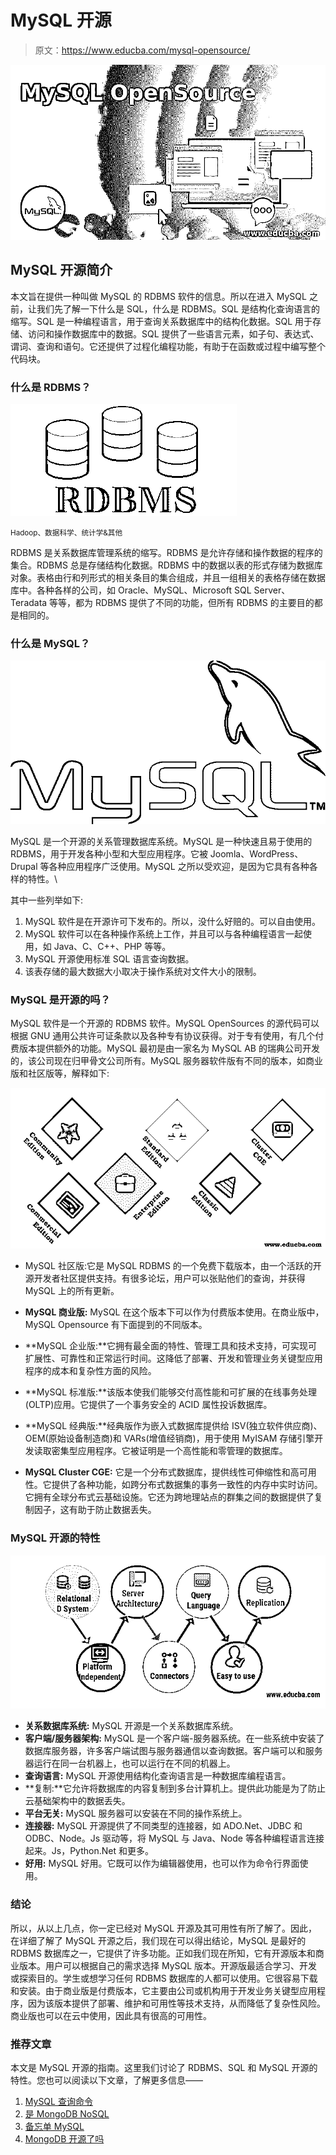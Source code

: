 # MySQL 开源

> 原文：<https://www.educba.com/mysql-opensource/>

![MySQL OpenSource](img/40b08fc274553f06ad26426d351c8f54.png)



## MySQL 开源简介

本文旨在提供一种叫做 MySQL 的 RDBMS 软件的信息。所以在进入 MySQL 之前，让我们先了解一下什么是 SQL，什么是 RDBMS。SQL 是结构化查询语言的缩写。SQL 是一种编程语言，用于查询关系数据库中的结构化数据。SQL 用于存储、访问和操作数据库中的数据。SQL 提供了一些语言元素，如子句、表达式、谓词、查询和语句。它还提供了过程化编程功能，有助于在函数或过程中编写整个代码块。

### 什么是 RDBMS？

![RDBMS](img/5946f16e628cc2ccc8ddcd31830f84f7.png)



<small>Hadoop、数据科学、统计学&其他</small>

RDBMS 是关系数据库管理系统的缩写。RDBMS 是允许存储和操作数据的程序的集合。RDBMS 总是存储结构化数据。RDBMS 中的数据以表的形式存储为数据库对象。表格由行和列形式的相关条目的集合组成，并且一组相关的表格存储在数据库中。各种各样的公司，如 Oracle、MySQL、Microsoft SQL Server、Teradata 等等，都为 RDBMS 提供了不同的功能，但所有 RDBMS 的主要目的都是相同的。

### 什么是 MySQL？

![MySQL](img/0a2d9268706f3502d410657809c190ad.png)



MySQL 是一个开源的关系管理数据库系统。MySQL 是一种快速且易于使用的 RDBMS，用于开发各种小型和大型应用程序。它被 Joomla、WordPress、Drupal 等各种应用程序广泛使用。MySQL 之所以受欢迎，是因为它具有各种各样的特性。\

其中一些列举如下:

1.  MySQL 软件是在开源许可下发布的。所以，没什么好赔的。可以自由使用。
2.  MySQL 软件可以在各种操作系统上工作，并且可以与各种编程语言一起使用，如 Java、C、C++、PHP 等等。
3.  MySQL 开源使用标准 SQL 语言查询数据。
4.  该表存储的最大数据大小取决于操作系统对文件大小的限制。

### MySQL 是开源的吗？

MySQL 软件是一个开源的 RDBMS 软件。MySQL OpenSources 的源代码可以根据 GNU 通用公共许可证条款以及各种专有协议获得。对于专有使用，有几个付费版本提供额外的功能。MySQL 最初是由一家名为 MySQL AB 的瑞典公司开发的，该公司现在归甲骨文公司所有。MySQL 服务器软件版有不同的版本，如商业版和社区版等，解释如下:

![Is MySQL OpenSource](img/c0efb72ada08adb06e1f59a83bf84304.png)



*   MySQL 社区版:它是 MySQL RDBMS 的一个免费下载版本，由一个活跃的开源开发者社区提供支持。有很多论坛，用户可以张贴他们的查询，并获得 MySQL 上的所有更新。

*   **MySQL 商业版:** MySQL 在这个版本下可以作为付费版本使用。在商业版中，MySQL Opensource 有下面提到的不同版本。

*   **MySQL 企业版:**它拥有最全面的特性、管理工具和技术支持，可实现可扩展性、可靠性和正常运行时间。这降低了部署、开发和管理业务关键型应用程序的成本和复杂性方面的风险。

*   **MySQL 标准版:**该版本使我们能够交付高性能和可扩展的在线事务处理(OLTP)应用。它提供了一个事务安全的 ACID 属性投诉数据库。

*   **MySQL 经典版:**经典版作为嵌入式数据库提供给 ISV(独立软件供应商)、OEM(原始设备制造商)和 VARs(增值经销商)，用于使用 MyISAM 存储引擎开发读取密集型应用程序。它被证明是一个高性能和零管理的数据库。

*   **MySQL Cluster CGE:** 它是一个分布式数据库，提供线性可伸缩性和高可用性。它提供了各种功能，如跨分布式数据集的事务一致性的内存中实时访问。它拥有全球分布式云基础设施。它还为跨地理站点的群集之间的数据提供了复制因子，这有助于防止数据丢失。

### MySQL 开源的特性

![Features](img/2e00364b16f05b0fd9c7a00a44806e92.png)



*   **关系数据库系统:** MySQL 开源是一个关系数据库系统。
*   **客户端/服务器架构:** MySQL 是一个客户端-服务器系统。在一些系统中安装了数据库服务器，许多客户端试图与服务器通信以查询数据。客户端可以和服务器运行在同一台机器上，也可以运行在不同的机器上。
*   **查询语言:** MySQL 开源使用结构化查询语言是一种数据库编程语言。
*   **复制:**它允许将数据库的内容复制到多台计算机上。提供此功能是为了防止云基础架构中的数据丢失。
*   **平台无关:** MySQL 服务器可以安装在不同的操作系统上。
*   **连接器:** MySQL 开源提供了不同类型的连接器，如 ADO.Net、JDBC 和 ODBC、Node。Js 驱动等，将 MySQL 与 Java、Node 等各种编程语言连接起来。Js，Python.Net 和更多。
*   **好用:** MySQL 好用。它既可以作为编辑器使用，也可以作为命令行界面使用。

### 结论

所以，从以上几点，你一定已经对 MySQL 开源及其可用性有所了解了。因此，在详细了解了 MySQL 开源之后，我们现在可以得出结论，MySQL 是最好的 RDBMS 数据库之一，它提供了许多功能。正如我们现在所知，它有开源版本和商业版本。用户可以根据自己的需求选择 MySQL 版本。开源版最适合学习、开发或探索目的。学生或想学习任何 RDBMS 数据库的人都可以使用。它很容易下载和安装。由于商业版是付费版本，它主要由公司或机构用于开发业务关键型应用程序，因为该版本提供了部署、维护和可用性等技术支持，从而降低了复杂性风险。商业版也可以在云中使用，因此具有很高的可用性。

### 推荐文章

本文是 MySQL 开源的指南。这里我们讨论了 RDBMS、SQL 和 MySQL 开源的特性。您也可以阅读以下文章，了解更多信息——

1.  [MySQL 查询命令](https://www.educba.com/mysql-query-commands/)
2.  [是 MongoDB NoSQL](https://www.educba.com/mongodb-nosql/)
3.  [备忘单 MySQL](https://www.educba.com/cheat-sheet-mysql/)
4.  [MongoDB 开源了吗](https://www.educba.com/mongodb-open-source/)





